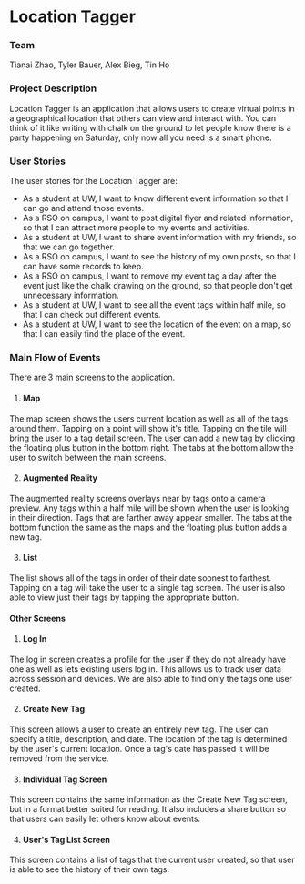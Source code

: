 # Location Tagger

### Team
Tianai Zhao, Tyler Bauer, Alex Bieg, Tin Ho

### Project Description
Location Tagger is an application that allows users to create virtual points in a geographical location
that others can view and interact with. You can think of it like writing with chalk on the ground to let people
know there is a party happening on Saturday, only now all you need is a smart phone.

### User Stories
The user stories for the Location Tagger are:

* As a student at UW, I want to know different event information so that I can go and attend those events.
* As a RSO on campus, I want to post digital flyer and related information, so that I can attract more people to my events and activities.
* As a student at UW, I want to share event information with my friends, so that we can go together.
* As a RSO on campus, I want to see the history of my own posts, so that I can have some records to keep.
* As a RSO on campus, I want to remove my event tag a day after the event just like the chalk drawing on the ground, so that people don't get unnecessary information.
* As a student at UW, I want to see all the event tags within half mile, so that I can check out different events.
* As a student at UW, I want to see the location of the event on a map, so that I can easily find the place of the event.

### Main Flow of Events
There are 3 main screens to the application.

1. #### Map
The map screen shows the users current location as well as all of the tags around them. Tapping on
a point will show it's title. Tapping on the tile will bring the user to a tag detail screen.
The user can add a new tag by clicking the floating plus button in the bottom right.
The tabs at the bottom allow the user to switch between the main screens.

2. #### Augmented Reality
The augmented reality screens overlays near by tags onto a camera preview. Any tags within a half mile
will be shown when the user is looking in their direction. Tags that are farther away appear smaller.
The tabs at the bottom function the same as the maps and the floating plus button adds a new tag.

3. #### List
The list shows all of the tags in order of their date soonest to farthest. Tapping on a tag will take
the user to a single tag screen. The user is also able to view just their tags by tapping the appropriate button.

#### Other Screens
1. #### Log In
The log in screen creates a profile for the user if they do not already have one as well as lets existing
users log in. This allows us to track user data across session and devices. We are also able to find only
the tags one user created.

2. #### Create New Tag
This screen allows a user to create an entirely new tag. The user can specify a title, description, and date.
The location of the tag is determined by the user's current location. Once a tag's date has passed it will
be removed from the service.  

3. #### Individual Tag Screen
This screen contains the same information as the Create New Tag screen, but in a format better suited for
reading. It also includes a share button so that users can easily let others know about events. 

4. #### User's Tag List Screen
This screen contains a list of tags that the current user created, so that user is able to see the history of their own tags.
